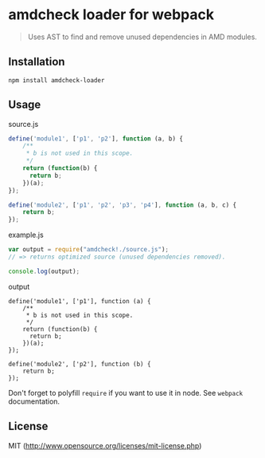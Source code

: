 # amdcheck loader for webpack

> Uses AST to find and remove unused dependencies in AMD modules.

## Installation

`npm install amdcheck-loader`

## Usage

source.js
```js
define('module1', ['p1', 'p2'], function (a, b) {
	/**
	 * b is not used in this scope.
	 */
    return (function(b) {
      return b;
    })(a);
});

define('module2', ['p1', 'p2', 'p3', 'p4'], function (a, b, c) {
	return b;
});
```

example.js

``` javascript
var output = require("amdcheck!./source.js");
// => returns optimized source (unused dependencies removed).

console.log(output);
```

output
```
define('module1', ['p1'], function (a) {
	/**
	 * b is not used in this scope.
	 */
    return (function(b) {
      return b;
    })(a);
});

define('module2', ['p2'], function (b) {
	return b;
});
```

Don't forget to polyfill `require` if you want to use it in node.
See `webpack` documentation.

## License

MIT (http://www.opensource.org/licenses/mit-license.php)
